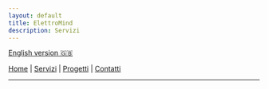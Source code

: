 ```yaml
---
layout: default
title: ElettroMind
description: Servizi
---
```


[English version 🇬🇧](./pages/en/services.md)

[Home](./index.md) | [Servizi](./pages/it/servizi.md) | [Progetti](./pages/it/progetti.md) | [Contatti](./pages/it/contatti.md)

***
